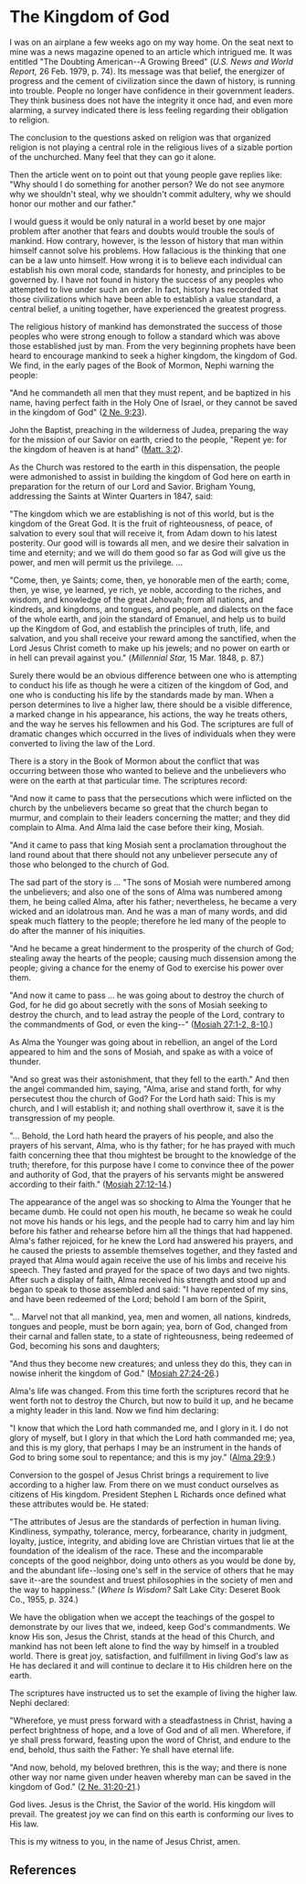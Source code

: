 # The Kingdom of God

I was on an airplane a few weeks ago on my way home. On the seat next to mine
was a news magazine opened to an article which intrigued me. It was entitled
"The Doubting American--A Growing Breed" (_U.S. News and World Report,_ 26
Feb. 1979, p. 74). Its message was that belief, the energizer of progress and
the cement of civilization since the dawn of history, is running into trouble.
People no longer have confidence in their government leaders. They think
business does not have the integrity it once had, and even more alarming, a
survey indicated there is less feeling regarding their obligation to religion.

The conclusion to the questions asked on religion was that organized religion
is not playing a central role in the religious lives of a sizable portion of
the unchurched. Many feel that they can go it alone.

Then the article went on to point out that young people gave replies like:
"Why should I do something for another person? We do not see anymore why we
shouldn't steal, why we shouldn't commit adultery, why we should honor our
mother and our father."

I would guess it would be only natural in a world beset by one major problem
after another that fears and doubts would trouble the souls of mankind. How
contrary, however, is the lesson of history that man within himself cannot
solve his problems. How fallacious is the thinking that one can be a law unto
himself. How wrong it is to believe each individual can establish his own
moral code, standards for honesty, and principles to be governed by. I have
not found in history the success of any peoples who attempted to live under
such an order. In fact, history has recorded that those civilizations which
have been able to establish a value standard, a central belief, a uniting
together, have experienced the greatest progress.

The religious history of mankind has demonstrated the success of those peoples
who were strong enough to follow a standard which was above those established
just by man. From the very beginning prophets have been heard to encourage
mankind to seek a higher kingdom, the kingdom of God. We find, in the early
pages of the Book of Mormon, Nephi warning the people:

"And he commandeth all men that they must repent, and be baptized in his name,
having perfect faith in the Holy One of Israel, or they cannot be saved in the
kingdom of God" ([2 Ne. 9:23](/scriptures/bofm/2-ne/9.23?lang=eng#22)).

John the Baptist, preaching in the wilderness of Judea, preparing the way for
the mission of our Savior on earth, cried to the people, "Repent ye: for the
kingdom of heaven is at hand" ([Matt.
3:2](/scriptures/nt/matt/3.2?lang=eng#1)).

As the Church was restored to the earth in this dispensation, the people were
admonished to assist in building the kingdom of God here on earth in
preparation for the return of our Lord and Savior. Brigham Young, addressing
the Saints at Winter Quarters in 1847, said:

"The kingdom which we are establishing is not of this world, but is the
kingdom of the Great God. It is the fruit of righteousness, of peace, of
salvation to every soul that will receive it, from Adam down to his latest
posterity. Our good will is towards all men, and we desire their salvation in
time and eternity; and we will do them good so far as God will give us the
power, and men will permit us the privilege. ...

"Come, then, ye Saints; come, then, ye honorable men of the earth; come, then,
ye wise, ye learned, ye rich, ye noble, according to the riches, and wisdom,
and knowledge of the great Jehovah; from all nations, and kindreds, and
kingdoms, and tongues, and people, and dialects on the face of the whole
earth, and join the standard of Emanuel, and help us to build up the Kingdom
of God, and establish the principles of truth, life, and salvation, and you
shall receive your reward among the sanctified, when the Lord Jesus Christ
cometh to make up his jewels; and no power on earth or in hell can prevail
against you." (_Millennial Star,_ 15 Mar. 1848, p. 87.)

Surely there would be an obvious difference between one who is attempting to
conduct his life as though he were a citizen of the kingdom of God, and one
who is conducting his life by the standards made by man. When a person
determines to live a higher law, there should be a visible difference, a
marked change in his appearance, his actions, the way he treats others, and
the way he serves his fellowmen and his God. The scriptures are full of
dramatic changes which occurred in the lives of individuals when they were
converted to living the law of the Lord.

There is a story in the Book of Mormon about the conflict that was occurring
between those who wanted to believe and the unbelievers who were on the earth
at that particular time. The scriptures record:

"And now it came to pass that the persecutions which were inflicted on the
church by the unbelievers became so great that the church began to murmur, and
complain to their leaders concerning the matter; and they did complain to
Alma. And Alma laid the case before their king, Mosiah.

"And it came to pass that king Mosiah sent a proclamation throughout the land
round about that there should not any unbeliever persecute any of those who
belonged to the church of God.

The sad part of the story is ... "The sons of Mosiah were numbered among the
unbelievers; and also one of the sons of Alma was numbered among them, he
being called Alma, after his father; nevertheless, he became a very wicked and
an idolatrous man. And he was a man of many words, and did speak much flattery
to the people; therefore he led many of the people to do after the manner of
his iniquities.

"And he became a great hinderment to the prosperity of the church of God;
stealing away the hearts of the people; causing much dissension among the
people; giving a chance for the enemy of God to exercise his power over them.

"And now it came to pass ... he was going about to destroy the church of God,
for he did go about secretly with the sons of Mosiah seeking to destroy the
church, and to lead astray the people of the Lord, contrary to the
commandments of God, or even the king--" ([Mosiah 27:1-2,
8-10](/scriptures/bofm/mosiah/27.1-2,8-10?lang=eng#0).)

As Alma the Younger was going about in rebellion, an angel of the Lord
appeared to him and the sons of Mosiah, and spake as with a voice of thunder.

"And so great was their astonishment, that they fell to the earth." And then
the angel commanded him, saying, "Alma, arise and stand forth, for why
persecutest thou the church of God? For the Lord hath said: This is my church,
and I will establish it; and nothing shall overthrow it, save it is the
transgression of my people.

"... Behold, the Lord hath heard the prayers of his people, and also the prayers
of his servant, Alma, who is thy father; for he has prayed with much faith
concerning thee that thou mightest be brought to the knowledge of the truth;
therefore, for this purpose have I come to convince thee of the power and
authority of God, that the prayers of his servants might be answered according
to their faith." ([Mosiah
27:12-14](/scriptures/bofm/mosiah/27.12-14?lang=eng#11).)

The appearance of the angel was so shocking to Alma the Younger that he became
dumb. He could not open his mouth, he became so weak he could not move his
hands or his legs, and the people had to carry him and lay him before his
father and rehearse before him all the things that had happened. Alma's father
rejoiced, for he knew the Lord had answered his prayers, and he caused the
priests to assemble themselves together, and they fasted and prayed that Alma
would again receive the use of his limbs and receive his speech. They fasted
and prayed for the space of two days and two nights. After such a display of
faith, Alma received his strength and stood up and began to speak to those
assembled and said: "I have repented of my sins, and have been redeemed of the
Lord; behold I am born of the Spirit,

"... Marvel not that all mankind, yea, men and women, all nations, kindreds,
tongues and people, must be born again; yea, born of God, changed from their
carnal and fallen state, to a state of righteousness, being redeemed of God,
becoming his sons and daughters;

"And thus they become new creatures; and unless they do this, they can in
nowise inherit the kingdom of God." ([Mosiah
27:24-26](/scriptures/bofm/mosiah/27.24-26?lang=eng#23).)

Alma's life was changed. From this time forth the scriptures record that he
went forth not to destroy the Church, but now to build it up, and he became a
mighty leader in this land. Now we find him declaring:

"I know that which the Lord hath commanded me, and I glory in it. I do not
glory of myself, but I glory in that which the Lord hath commanded me; yea,
and this is my glory, that perhaps I may be an instrument in the hands of God
to bring some soul to repentance; and this is my joy." ([Alma
29:9](/scriptures/bofm/alma/29.9?lang=eng#8).)

Conversion to the gospel of Jesus Christ brings a requirement to live
according to a higher law. From there on we must conduct ourselves as citizens
of His kingdom. President Stephen L Richards once defined what these
attributes would be. He stated:

"The attributes of Jesus are the standards of perfection in human living.
Kindliness, sympathy, tolerance, mercy, forbearance, charity in judgment,
loyalty, justice, integrity, and abiding love are Christian virtues that lie
at the foundation of the idealism of the race. These and the incomparable
concepts of the good neighbor, doing unto others as you would be done by, and
the abundant life--losing one's self in the service of others that he may save
it--are the soundest and truest philosophies in the society of men and the way
to happiness." (_Where Is Wisdom?_ Salt Lake City: Deseret Book Co., 1955, p.
324.)

We have the obligation when we accept the teachings of the gospel to
demonstrate by our lives that we, indeed, keep God's commandments. We know His
son, Jesus the Christ, stands at the head of this Church, and mankind has not
been left alone to find the way by himself in a troubled world. There is great
joy, satisfaction, and fulfillment in living God's law as He has declared it
and will continue to declare it to His children here on the earth.

The scriptures have instructed us to set the example of living the higher law.
Nephi declared:

"Wherefore, ye must press forward with a steadfastness in Christ, having a
perfect brightness of hope, and a love of God and of all men. Wherefore, if ye
shall press forward, feasting upon the word of Christ, and endure to the end,
behold, thus saith the Father: Ye shall have eternal life.

"And now, behold, my beloved brethren, this is the way; and there is none
other way nor name given under heaven whereby man can be saved in the kingdom
of God." ([2 Ne. 31:20-21](/scriptures/bofm/2-ne/31.20-21?lang=eng#19).)

God lives. Jesus is the Christ, the Savior of the world. His kingdom will
prevail. The greatest joy we can find on this earth is conforming our lives to
His law.

This is my witness to you, in the name of Jesus Christ, amen.

## References

